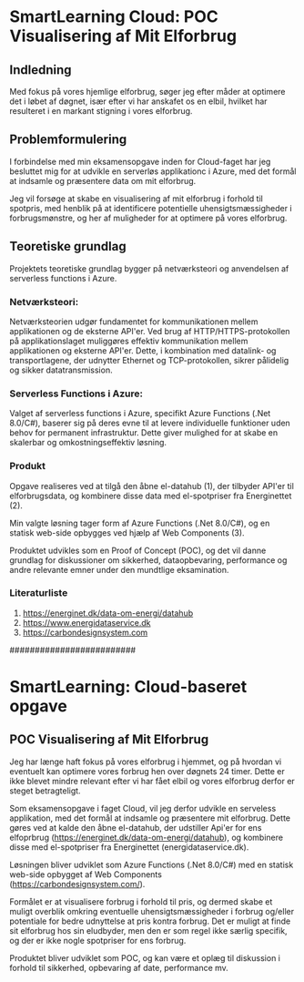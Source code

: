# SmartLearning Cloud: POC Visualisering af Mit Elforbrug

## Indledning
Med fokus på vores hjemlige elforbrug, søger jeg efter måder at optimere det i løbet af døgnet, især efter vi har anskafet os en elbil, hvilket har resulteret i en markant stigning i vores elforbrug.

## Problemformulering
I forbindelse med min eksamensopgave inden for Cloud-faget har jeg besluttet mig for at udvikle en serverløs applikationc i Azure, med det formål at indsamle og præsentere data om mit elforbrug. 

Jeg vil forsøge at skabe en visualisering af mit elforbrug i forhold til spotpris, med henblik på at identificere potentielle uhensigtsmæssigheder i forbrugsmønstre, og her af muligheder for at optimere på vores elforbrug. 

## Teoretiske grundlag
Projektets teoretiske grundlag bygger på netværksteori og anvendelsen af serverless functions i Azure.

### Netværksteori:
Netværksteorien udgør fundamentet for kommunikationen mellem applikationen og de eksterne API'er. Ved brug af HTTP/HTTPS-protokollen på applikationslaget muliggøres effektiv kommunikation mellem applikationen og eksterne API'er. Dette, i kombination med datalink- og transportlagene, der udnytter Ethernet og TCP-protokollen, sikrer pålidelig og sikker datatransmission.

### Serverless Functions i Azure:
Valget af serverless functions i Azure, specifikt Azure Functions (.Net 8.0/C#), baserer sig på deres evne til at levere individuelle funktioner uden behov for permanent infrastruktur. Dette giver mulighed for at skabe en skalerbar og omkostningseffektiv løsning.

### Produkt
Opgave realiseres ved at tilgå den åbne el-datahub (1), der tilbyder API'er til elforbrugsdata, og kombinere disse data med el-spotpriser fra Energinettet (2).

Min valgte løsning tager form af Azure Functions (.Net 8.0/C#), og en statisk web-side opbygges ved hjælp af Web Components (3).

Produktet udvikles som en Proof of Concept (POC), og det vil danne grundlag for diskussioner om sikkerhed, dataopbevaring, performance og andre relevante emner under den mundtlige eksamination.

### Literaturliste
1. https://energinet.dk/data-om-energi/datahub
2. https://www.energidataservice.dk
3. https://carbondesignsystem.com



#########################







# SmartLearning: Cloud-baseret opgave 

## POC Visualisering af Mit Elforbrug

Jeg har længe haft fokus på vores elforbrug i hjemmet, og på hvordan vi eventuelt kan optimere vores forbrug hen over døgnets 24 timer. Dette er ikke blevet mindre relevant efter vi har fået elbil og vores elforbrug derfor er steget betragteligt.

Som eksamensopgave i faget Cloud, vil jeg derfor udvikle en serveless applikation, med det formål at indsamle og præsentere mit elforbrug.
Dette gøres ved at kalde den åbne el-datahub, der udstiller Api'er for ens elfoprbrug (https://energinet.dk/data-om-energi/datahub), og kombinere disse med el-spotpriser fra Energinettet (energidataservice.dk).

Løsningen bliver udviklet som Azure Functions (.Net 8.0/C#) med en statisk web-side opbygget af Web Components (https://carbondesignsystem.com/).

Formålet er at visualisere forbrug i forhold til pris, og dermed skabe et muligt overblik omkring eventuelle uhensigtsmæssigheder i forbrug og/eller potentiale for bedre udnyttelse at pris kontra forbrug.
Det er muligt at finde sit elforbrug hos sin eludbyder, men den er som regel ikke særlig specifik, og der er ikke nogle spotpriser for ens forbrug. 

Produktet bliver udviklet som POC, og kan være et oplæg til diskussion i forhold til sikkerhed, opbevaring af date, performance mv. 
